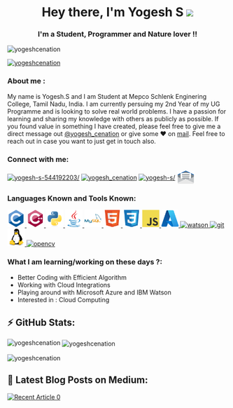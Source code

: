 <h1 align="center"> Hey there, I'm Yogesh S  <img alit="Hello" width="30px" src="https://raw.githubusercontent.com/sjabiulla/sjabiulla/main/wave.gif" /> </h1>
<h3 align="center"> I'm a Student, Programmer and Nature lover !! </h3>

<p align="left"> <img src="https://komarev.com/ghpvc/?username=yogeshcenation&label=Profile%20views&color=0e75b6&style=flat" alt="yogeshcenation" /> </p>
<p align="left"> <a href="https://github.com/ryo-ma/github-profile-trophy"><img src="https://github-profile-trophy.vercel.app/?username=yogeshcenation" alt="yogeshcenation" /></a> </p>

### About me :
My name is Yogesh.S and I am Student at Mepco Schlenk Enginering College, Tamil Nadu, India. I am currently persuing my 2nd Year of my UG Programme and is looking to solve real world problems.
I have a passion for learning and sharing my knowledge with others as publicly as possible. 
If you found value in something I have created, please feel free to give me a direct message out [@yogesh_cenation](https://www.instagram.com/yogesh_cenation/) or give some ♥ on [mail](mailto:yogeshselvarajan@gmail.com). Feel free to reach out in case you want to just get in touch also.


<h3 align="left">Connect with me:</h3>
<p align="left">
<a href="https://www.linkedin.com/in/yogesh-s-544192203/" target="blank"><img align="center" src="https://raw.githubusercontent.com/rahuldkjain/github-profile-readme-generator/master/src/images/icons/Social/linked-in-alt.svg" alt="yogesh-s-544192203/" height="30" width="40" /></a>
<a href="https://instagram.com/yogesh_cenation" target="blank"><img align="center" src="https://raw.githubusercontent.com/rahuldkjain/github-profile-readme-generator/master/src/images/icons/Social/instagram.svg" alt="yogesh_cenation" height="30" width="40" /></a>
 <a href="https://api.whatsapp.com/send?phone=917418975931&amp" target="blank"><img align="center" src="https://raw.githubusercontent.com/rahuldkjain/github-profile-readme-generator/master/src/images/icons/Social/whatsapp.svg" alt="yogesh-s/" height="30" width="40" /></a>
<a href="mailto:yogeshselvarajan@gmail.com" target="blank"><img align="center" src="https://github.com/yogeshcenation/yogeshcenation/blob/d200592c2955e0ae64397095f6d99d6e82ef1598/email-svgrepo-com.svg" alt="yogesh-s/" height="30" width="40" /></a>
 
<h3 align="left">Languages Known and Tools Known:</h3>
<a href="https://www.cprogramming.com/" target="_blank" rel="noreferrer"> <img src="https://raw.githubusercontent.com/devicons/devicon/master/icons/c/c-original.svg" alt="c" width="40" height="40"/> </a> <a href="https://www.w3schools.com/cpp/" target="_blank" rel="noreferrer"> <img src="https://raw.githubusercontent.com/devicons/devicon/master/icons/cplusplus/cplusplus-original.svg" alt="cplusplus" width="40" height="40"/> </a> 
<a href="https://www.python.org" target="_blank" rel="noreferrer"> <img src="https://raw.githubusercontent.com/devicons/devicon/master/icons/python/python-original.svg" alt="python" width="40" height="40"/> </a> <a href="https://www.java.com" target="_blank" rel="noreferrer"> <img src="https://raw.githubusercontent.com/devicons/devicon/master/icons/java/java-original.svg" alt="java" width="40" height="40"/> </a>
<a href="https://www.mysql.com/" target="_blank" rel="noreferrer"> <img src="https://raw.githubusercontent.com/devicons/devicon/master/icons/mysql/mysql-original-wordmark.svg" alt="mysql" width="40" height="40"/> </a> <a href="https://www.w3.org/html/" target="_blank" rel="noreferrer"> <img src="https://raw.githubusercontent.com/devicons/devicon/master/icons/html5/html5-original.svg" alt="html" width="40" height="40"/> </a>  <a href="https://www.w3.org/Style/CSS/Overview.en.html" target="_blank" rel="noreferrer"> <img src="https://raw.githubusercontent.com/devicons/devicon/master/icons/css3/css3-original.svg" alt="css3" width="40" height="40"/> </a>  <a href="https://www.javascript.com/" target="_blank" rel="noreferrer"> <img src="https://raw.githubusercontent.com/devicons/devicon/master/icons/javascript/javascript-original.svg" alt="js" width="40" height="40"/> </a> <a href="https://azure.microsoft.com/en-in/" target="_blank" rel="noreferrer"> <img src="https://raw.githubusercontent.com/devicons/devicon/master/icons/azure/azure-original.svg" alt="azure" width="40" height="40"/> </a> <a href="https://www.ibm.com/in-en/watson" target="_blank" rel="noreferrer"> <img src="https://img.icons8.com/officel/50/000000/ibm-watson.png" alt="watson" width="40" height="40"/> </a><a href="https://git-scm.com/" target="_blank" rel="noreferrer"> <img src="https://www.vectorlogo.zone/logos/git-scm/git-scm-icon.svg" alt="git" width="40" height="40"/> </a> <a href="https://www.linux.org/" target="_blank" rel="noreferrer"> <img src="https://raw.githubusercontent.com/devicons/devicon/master/icons/linux/linux-original.svg" alt="linux" width="40" height="40"/> </a> 
<a href="https://opencv.org/" target="_blank" rel="noreferrer"> <img src="https://www.vectorlogo.zone/logos/opencv/opencv-icon.svg" alt="opencv" width="40" height="40"/> </a> 

<h3 align="left"> What I am learning/working on these days ?: </h3>
<p align="left">
<ul>
<li> Better Coding with Efficient Algorithm </li>
<li> Working with Cloud Integrations </li>
<li> Playing around with Microsoft Azure and IBM Watson </li>
<li> Interested in : Cloud Computing </li>
</ul>
</p>

## :zap: GitHub Stats:
<p><img align="left" src="https://github-readme-stats.vercel.app/api/top-langs?username=yogeshcenation&show_icons=true&locale=en&layout=compact" alt="yogeshcenation" /></p>

<p>&nbsp;<img align="center" src="https://github-readme-stats.vercel.app/api?username=yogeshcenation&show_icons=true&locale=en" alt="yogeshcenation" /></p>

<p><img align="center" src="https://github-readme-streak-stats.herokuapp.com/?user=yogeshcenation&" alt="yogeshcenation" /></p>

## 📕 Latest Blog Posts on Medium:

<a target="_blank" href="https://github-readme-medium-recent-article.vercel.app/medium/@yogeshselvarajan/0"><img src="https://github-readme-medium-recent-article.vercel.app/medium/@yogeshselvarajan/0" alt="Recent Article 0"> 




